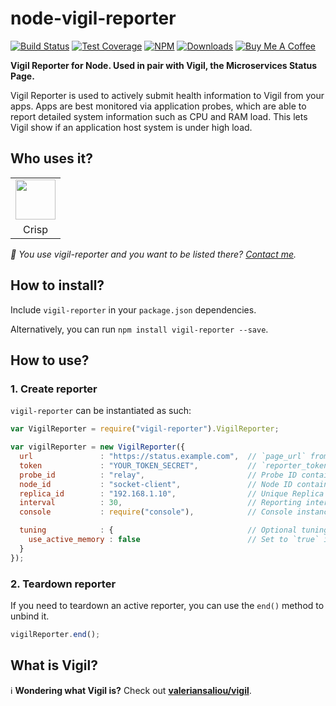# node-vigil-reporter

[![Build Status](https://img.shields.io/travis/valeriansaliou/node-vigil-reporter/master.svg)](https://travis-ci.org/valeriansaliou/node-vigil-reporter) [![Test Coverage](https://img.shields.io/coveralls/valeriansaliou/node-vigil-reporter/master.svg)](https://coveralls.io/github/valeriansaliou/node-vigil-reporter?branch=master) [![NPM](https://img.shields.io/npm/v/vigil-reporter.svg)](https://www.npmjs.com/package/vigil-reporter) [![Downloads](https://img.shields.io/npm/dt/vigil-reporter.svg)](https://www.npmjs.com/package/vigil-reporter) [![Buy Me A Coffee](https://img.shields.io/badge/buy%20me%20a%20coffee-donate-yellow.svg)](https://www.buymeacoffee.com/valeriansaliou)

**Vigil Reporter for Node. Used in pair with Vigil, the Microservices Status Page.**

Vigil Reporter is used to actively submit health information to Vigil from your apps. Apps are best monitored via application probes, which are able to report detailed system information such as CPU and RAM load. This lets Vigil show if an application host system is under high load.

## Who uses it?

<table>
<tr>
<td align="center"><a href="https://crisp.chat/"><img src="https://valeriansaliou.github.io/node-vigil-reporter/images/crisp.png" height="64" /></a></td>
</tr>
<tr>
<td align="center">Crisp</td>
</tr>
</table>

_👋 You use vigil-reporter and you want to be listed there? [Contact me](https://valeriansaliou.name/)._

## How to install?

Include `vigil-reporter` in your `package.json` dependencies.

Alternatively, you can run `npm install vigil-reporter --save`.

## How to use?

### 1. Create reporter

`vigil-reporter` can be instantiated as such:

```javascript
var VigilReporter = require("vigil-reporter").VigilReporter;

var vigilReporter = new VigilReporter({
  url               : "https://status.example.com",  // `page_url` from Vigil `config.cfg`
  token             : "YOUR_TOKEN_SECRET",           // `reporter_token` from Vigil `config.cfg`
  probe_id          : "relay",                       // Probe ID containing the parent Node for Replica
  node_id           : "socket-client",               // Node ID containing Replica
  replica_id        : "192.168.1.10",                // Unique Replica ID for instance (ie. your IP on the LAN)
  interval          : 30,                            // Reporting interval (in seconds; defaults to 30 seconds if not set)
  console           : require("console"),            // Console instance if you need to debug issues

  tuning            : {                              // Optional tuning options
    use_active_memory : false                        // Set to `true` if you want to calculate RAM usage based on "active" instead of default "used"
  }
});
```

### 2. Teardown reporter

If you need to teardown an active reporter, you can use the `end()` method to unbind it.

```javascript
vigilReporter.end();
```

## What is Vigil?

ℹ️ **Wondering what Vigil is?** Check out **[valeriansaliou/vigil](https://github.com/valeriansaliou/vigil)**.

